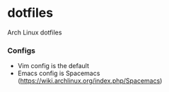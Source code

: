 # dotfiles
Arch Linux dotfiles


### Configs
- Vim config is the default
- Emacs config is Spacemacs (https://wiki.archlinux.org/index.php/Spacemacs)
